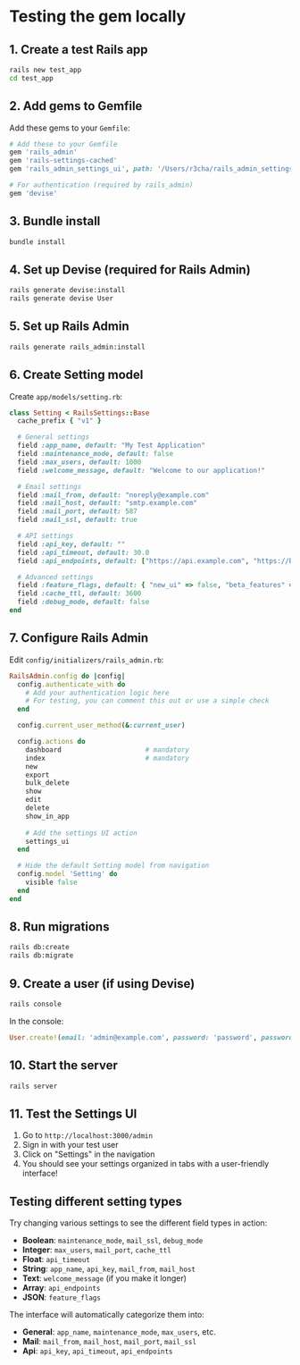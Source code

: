 # Testing the gem locally

## 1. Create a test Rails app

```bash
rails new test_app
cd test_app
```

## 2. Add gems to Gemfile

Add these gems to your `Gemfile`:

```ruby
# Add these to your Gemfile
gem 'rails_admin'
gem 'rails-settings-cached'
gem 'rails_admin_settings_ui', path: '/Users/r3cha/rails_admin_settings_ui'

# For authentication (required by rails_admin)
gem 'devise'
```

## 3. Bundle install

```bash
bundle install
```

## 4. Set up Devise (required for Rails Admin)

```bash
rails generate devise:install
rails generate devise User
```

## 5. Set up Rails Admin

```bash
rails generate rails_admin:install
```

## 6. Create Setting model

Create `app/models/setting.rb`:

```ruby
class Setting < RailsSettings::Base
  cache_prefix { "v1" }

  # General settings
  field :app_name, default: "My Test Application"
  field :maintenance_mode, default: false
  field :max_users, default: 1000
  field :welcome_message, default: "Welcome to our application!"

  # Email settings  
  field :mail_from, default: "noreply@example.com"
  field :mail_host, default: "smtp.example.com"
  field :mail_port, default: 587
  field :mail_ssl, default: true

  # API settings
  field :api_key, default: ""
  field :api_timeout, default: 30.0
  field :api_endpoints, default: ["https://api.example.com", "https://backup-api.example.com"]

  # Advanced settings
  field :feature_flags, default: { "new_ui" => false, "beta_features" => false, "analytics" => true }
  field :cache_ttl, default: 3600
  field :debug_mode, default: false
end
```

## 7. Configure Rails Admin

Edit `config/initializers/rails_admin.rb`:

```ruby
RailsAdmin.config do |config|
  config.authenticate_with do
    # Add your authentication logic here
    # For testing, you can comment this out or use a simple check
  end

  config.current_user_method(&:current_user)

  config.actions do
    dashboard                     # mandatory
    index                         # mandatory
    new
    export
    bulk_delete
    show
    edit
    delete
    show_in_app
    
    # Add the settings UI action
    settings_ui
  end

  # Hide the default Setting model from navigation
  config.model 'Setting' do
    visible false
  end
end
```

## 8. Run migrations

```bash
rails db:create
rails db:migrate
```

## 9. Create a user (if using Devise)

```bash
rails console
```

In the console:
```ruby
User.create!(email: 'admin@example.com', password: 'password', password_confirmation: 'password')
```

## 10. Start the server

```bash
rails server
```

## 11. Test the Settings UI

1. Go to `http://localhost:3000/admin`
2. Sign in with your test user
3. Click on "Settings" in the navigation
4. You should see your settings organized in tabs with a user-friendly interface!

## Testing different setting types

Try changing various settings to see the different field types in action:

- **Boolean**: `maintenance_mode`, `mail_ssl`, `debug_mode`
- **Integer**: `max_users`, `mail_port`, `cache_ttl`
- **Float**: `api_timeout`
- **String**: `app_name`, `api_key`, `mail_from`, `mail_host`
- **Text**: `welcome_message` (if you make it longer)
- **Array**: `api_endpoints`
- **JSON**: `feature_flags`

The interface will automatically categorize them into:
- **General**: `app_name`, `maintenance_mode`, `max_users`, etc.
- **Mail**: `mail_from`, `mail_host`, `mail_port`, `mail_ssl`
- **Api**: `api_key`, `api_timeout`, `api_endpoints`
